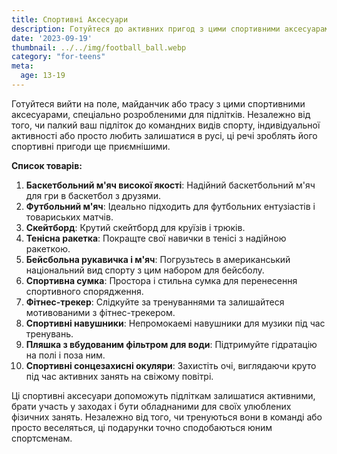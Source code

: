```yaml
---
title: Спортивні Аксесуари
description: Готуйтеся до активних пригод з цими спортивними аксесуарами для підлітків.
date: '2023-09-19'
thumbnail: ../../img/football_ball.webp
category: "for-teens"
meta:
  age: 13-19
---
```

Готуйтеся вийти на поле, майданчик або трасу з цими спортивними аксесуарами, спеціально розробленими для підлітків. Незалежно від того, чи палкий ваш підліток до командних видів спорту, індивідуальної активності або просто любить залишатися в русі, ці речі зроблять його спортивні пригоди ще приємнішими.

**Список товарів:**
1. **Баскетбольний м'яч високої якості**: Надійний баскетбольний м'яч для гри в баскетбол з друзями.
2. **Футбольний м'яч**: Ідеально підходить для футбольних ентузіастів і товариських матчів.
3. **Скейтборд**: Крутий скейтборд для круїзів і трюків.
4. **Тенісна ракетка**: Покращте свої навички в тенісі з надійною ракеткою.
5. **Бейсбольна рукавичка і м'яч**: Погрузьтесь в американський національний вид спорту з цим набором для бейсболу.
6. **Спортивна сумка**: Простора і стильна сумка для перенесення спортивного спорядження.
7. **Фітнес-трекер**: Слідкуйте за тренуваннями та залишайтеся мотивованими з фітнес-трекером.
8. **Спортивні навушники**: Непромокаемі навушники для музики під час тренувань.
9. **Пляшка з вбудованим фільтром для води**: Підтримуйте гідратацію на полі і поза ним.
10. **Спортивні сонцезахисні окуляри**: Захистіть очі, виглядаючи круто під час активних занять на свіжому повітрі.

Ці спортивні аксесуари допоможуть підліткам залишатися активними, брати участь у заходах і бути обладнаними для своїх улюблених фізичних занять. Незалежно від того, чи тренуються вони в команді або просто веселяться, ці подарунки точно сподобаються юним спортсменам.
